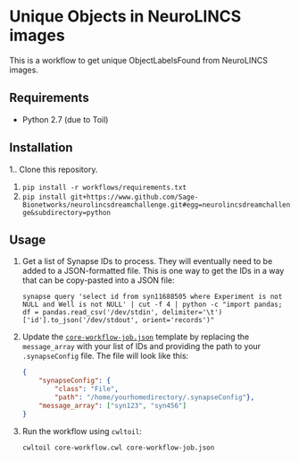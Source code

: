 # Unique Objects in NeuroLINCS images

This is a workflow to get unique ObjectLabelsFound from NeuroLINCS images.

## Requirements

- Python 2.7 (due to Toil)

## Installation

1.. Clone this repository.
1. `pip install -r workflows/requirements.txt`
1. `pip install git+https://www.github.com/Sage-Bionetworks/neurolincsdreamchallenge.git#egg=neurolincsdreamchallenge&subdirectory=python`

## Usage

1. Get a list of Synapse IDs to process. They will eventually need to be added to a JSON-formatted file. This is one way to get the IDs in a way that can be copy-pasted into a JSON file:
    ``` shell
    synapse query 'select id from syn11688505 where Experiment is not NULL and Well is not NULL' | cut -f 4 | python -c "import pandas; df = pandas.read_csv('/dev/stdin', delimiter='\t')['id'].to_json('/dev/stdout', orient='records')"
    ```
1. Update the [`core-workflow-job.json`](core-workflow-job.json) template by replacing the `message_array` with your list of IDs and providing the path to your `.synapseConfig` file. The file will look like this:

    ``` json
    {
        "synapseConfig": {
            "class": "File",
            "path": "/home/yourhomedirectory/.synapseConfig"},
        "message_array": ["syn123", "syn456"]
    }

    ```
1. Run the workflow using `cwltoil`:

    ``` shell
    cwltoil core-workflow.cwl core-workflow-job.json
    ```
